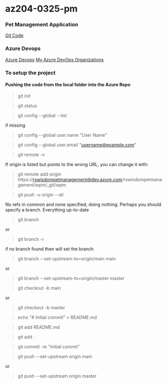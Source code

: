 # az204-0325-pm

### Pet Management Application
[Git Code](https://github.com/LinkedInLearning/building-a-web-application-on-microsoft-azure-4405955)

### Azure Devops
[Azure Devops](https://azure.microsoft.com/en-us/products/devops)
[My Azure DevOps Organizations](https://portal.azure.com/#view/AzureTfsExtension/OrganizationsTemplateBlade)

### To setup the project

#### Pushing the code from the local folder into the Azure Repo

>git init
 
>git status

>git config --global --list
 
if missing
 
>git config --global user.name "User Name"

>git config --global user.email "username@example.com"
 
>git remote -v

If origin is listed but points to the wrong URL, you can change it with:
 
>git remote add origin https://rswisdompetmanagement@dev.azure.com/rswisdompetmanagement/wpm/_git/wpm

>git push -u origin --all
 
No refs in common and none specified; doing nothing.
Perhaps you should specify a branch.
Everything up-to-date
 
>git branch

or

>git branch -r
 
if no branch found then will set the branch
 
>git branch --set-upstream-to=origin/main main

or

>git branch --set-upstream-to=origin/master master
 
>git checkout -b main

or

>git checkout -b master

>echo "# Initial commit" > README.md

>git add README.md
 
>git add .

>git commit -m "Initial commit"
 
>git push --set-upstream origin main

or

>git push --set-upstream origin master
